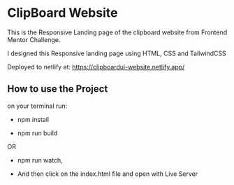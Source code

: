 # ClipBoard Website

This is the Responsive Landing page of the clipboard website from Frontend Mentor Challenge.

I designed this Responsive landing page using HTML, CSS and TailwindCSS

Deployed to netlify at:
https://clipboardui-website.netlify.app/

## How to use the Project

on your terminal run:

- npm install

* npm run build

OR

- npm run watch,

- And then click on the index.html file and open with Live Server
